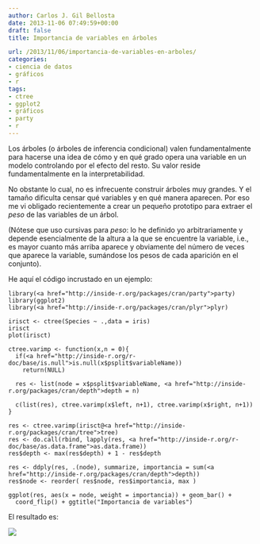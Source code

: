 ```yaml
---
author: Carlos J. Gil Bellosta
date: 2013-11-06 07:49:59+00:00
draft: false
title: Importancia de variables en árboles

url: /2013/11/06/importancia-de-variables-en-arboles/
categories:
- ciencia de datos
- gráficos
- r
tags:
- ctree
- ggplot2
- gráficos
- party
- r
---
```


Los árboles (o árboles de inferencia condicional) valen fundamentalmente para hacerse una idea de cómo y en qué grado opera una variable en un modelo controlando por el efecto del resto. Su valor reside fundamentalmente en la interpretabilidad.

No obstante lo cual, no es infrecuente construir árboles muy grandes. Y el tamaño dificulta censar qué variables y en qué manera aparecen. Por eso me vi obligado recientemente a crear un pequeño prototipo para extraer el _peso_ de las variables de un árbol.

(Nótese que uso cursivas para _peso_: lo he definido yo arbitrariamente y depende esencialmente de la altura a la que se encuentre la variable, i.e., es mayor cuanto más arriba aparece y obviamente del número de veces que aparece la variable, sumándose los pesos de cada aparición en el conjunto).

He aquí el código incrustado en un ejemplo:



    library(<a href="http://inside-r.org/packages/cran/party">party)
    library(ggplot2)
    library(<a href="http://inside-r.org/packages/cran/plyr">plyr)

    irisct <- ctree(Species ~ .,data = iris)
    irisct
    plot(irisct)

    ctree.varimp <- function(x,n = 0){
      if(<a href="http://inside-r.org/r-doc/base/is.null">is.null(x$psplit$variableName))
        return(NULL)

      res <- list(node = x$psplit$variableName, <a href="http://inside-r.org/packages/cran/depth">depth = n)

      c(list(res), ctree.varimp(x$left, n+1), ctree.varimp(x$right, n+1))
    }

    res <- ctree.varimp(irisct@<a href="http://inside-r.org/packages/cran/tree">tree)
    res <- do.call(rbind, lapply(res, <a href="http://inside-r.org/r-doc/base/as.data.frame">as.data.frame))
    res$depth <- max(res$depth) + 1 - res$depth

    res <- ddply(res, .(node), summarize, importancia = sum(<a href="http://inside-r.org/packages/cran/depth">depth))
    res$node <- reorder( res$node, res$importancia, max )

    ggplot(res, aes(x = node, weight = importancia)) + geom_bar() +
      coord_flip() + ggtitle("Importancia de variables")



El resultado es:

[![](/wp-uploads/2013/11/ctree_var_importance.png)
](/wp-uploads/2013/11/ctree_var_importance.png)
